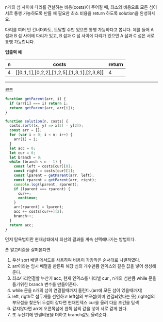 n개의 섬 사이에 다리를 건설하는 비용(costs)이 주어질 때, 최소의 비용으로 모든 섬이 서로 통행 가능하도록 만들 때 필요한 최소 비용을 return 하도록 solution을 완성하세요.

다리를 여러 번 건너더라도, 도달할 수만 있으면 통행 가능하다고 봅니다. 예를 들어 A 섬과 B 섬 사이에 다리가 있고, B 섬과 C 섬 사이에 다리가 있으면 A 섬과 C 섬은 서로 통행 가능합니다.

**입출력 예**

| n   | costs                                     | return |
| --- | ----------------------------------------- | ------ |
| 4   | [[0,1,1],[0,2,2],[1,2,5],[1,3,1],[2,3,8]] | 4      |

---

**코드**

```js
function getParent(arr, i) {
  if (arr[i] === i) return i;
  return getParent(arr, arr[i]);
}

function solution(n, costs) {
  costs.sort((x, y) => x[2] - y[2]);
  const arr = [];
  for (var i = 0; i < n; i++) {
    arr[i] = i;
  }
  let acc = 0;
  let cur = 0;
  let branch = 0;
  while (branch < n - 1) {
    const left = costs[cur][0];
    const right = costs[cur][1];
    const lparent = getParent(arr, left);
    const rparent = getParent(arr, right);
    console.log(lparent, rparent);
    if (lparent === rparent) {
      cur++;
      continue;
    }
    arr[rparent] = lparent;
    acc += costs[cur++][2];
    branch++;
  }
  return acc;
}
```

먼저 탐욕법이란 현재상태에서 최선의 결과를 계속 선택해나가는 방법이다.

푼 알고리즘을 살펴본다면

1. 우선 sort 배열 메서드를 사용하여 비용이 가장작은 순서대로 나열하였다.
2. arr이라는 임시 배열을 만든뒤 해당 섬의 개수만큼 인덱스와 같은 값을 넣어 생성해준다.
3. 최소다리연결할 누산기 acc, 현재 인덱스를 나타낼 cur , n개의 섬만큼 while 문을 돌기위한 branch 변수를 만들어준다.
4. while 문을 n개의 섬이 연결될때까지 돌린다.(arr에 모든 섬이 있을때까지)
5. left, rigth로 섬두개를 선언하고 left섬의 부모섬(이미 연결되있다는 뜻),right섬의 부모섬을 찾은뒤 두섬이 같다면 현재인덱스 cur을 올려 다음 조건을 탐색
6. 같지않다면 arr에 오른쪽섬에 왼쪽 섬의 값을 넣어 서로 같게 한다.
7. 또 누산기에 연결비용을 더하고 branch값도 올려준다.
